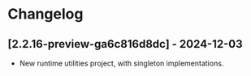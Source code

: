# Changelog

<!-- Do not change the line immediately below this comment, the build system will replace it with the actual version and date. -->

## [2.2.16-preview-ga6c816d8dc] - 2024-12-03

- New runtime utilities project, with singleton implementations.